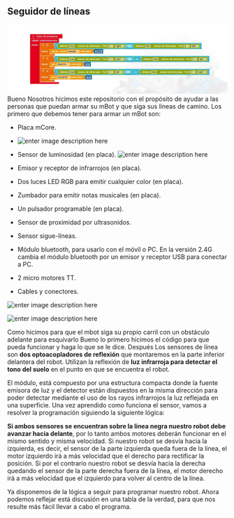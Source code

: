 ## Seguidor de líneas

![codigo](https://github.com/franvoncina/Seguidor-de-linea/blob/main/fotos/image.png)
Bueno Nosotros hicimos este repositorio con el propósito de ayudar a las personas que puedan armar su mBot y que siga sus líneas de camino.
Los primero que debemos tener para armar un mBot son:
-   Placa mCore.
- ![enter image description here](https://www.google.com/url?sa=i&url=https://www3.gobiernodecanarias.org/medusa/ecoblog/rsuagued/mbot/&psig=AOvVaw1KfjcSIB2GgankT4v5y_6u&ust=1700223438531000&source=images&cd=vfe&opi=89978449&ved=0CBEQjRxqFwoTCJjhp4XAyIIDFQAAAAAdAAAAABAD)


-   Sensor de luminosidad (en placa).
![enter image description here](https://www.google.com/url?sa=i&url=https://juegosrobotica.es/sensores-en-mbot/&psig=AOvVaw31hxJyb74VU1TDQg0Q4lcN&ust=1700223506874000&source=images&cd=vfe&opi=89978449&ved=0CBEQjRxqFwoTCLD7gKrAyIIDFQAAAAAdAAAAABA7)



-   Emisor y receptor de infrarrojos (en placa).

   -   Dos luces LED RGB para emitir cualquier color (en placa).
   
-   Zumbador para emitir notas musicales (en placa).

-   Un pulsador programable (en placa).
 
-   Sensor de proximidad por ultrasonidos.
 
-   Sensor sigue-líneas.

-   Módulo bluetooth, para usarlo con el móvil o PC. En la versión 2.4G cambia el módulo bluetooth por un emisor y receptor USB para conectar a PC.

-   2 micro motores TT.

-   Cables y conectores.

![enter image description here](https://juegosrobotica.es/wp-content/uploads/mbot-contenido.jpg)

![enter image description here](https://juegosrobotica.es/wp-content/uploads/mBot-assembly.gif)

Como hicimos para que el mbot siga su propio carril con un obstáculo adelante para esquivarlo 
Bueno lo primero hicimos el código para que pueda funcionar y haga lo que se le dice. 
Después Los sensores de línea son  **dos optoacopladores de reflexión**  que montaremos en la parte inferior delantera del robot. Utilizan la reflexión de  **luz infrarroja para detectar el tono del suelo**  en el punto en que se encuentra el robot.

El módulo, está compuesto por una estructura compacta donde la fuente emisora de luz y el detector están dispuestos en la misma dirección para poder detectar mediante el uso de los rayos infrarrojos la luz reflejada en una superficie. Una vez aprendido como funciona el sensor, vamos a resolver la programación siguiendo la siguiente lógica:

**Si ambos sensores se encuentran sobre la línea negra nuestro robot debe avanzar hacia delante**, por lo tanto ambos motores deberán funcionar en el mismo sentido y misma velocidad.
Si nuestro robot se desvía hacia la izquierda, es decir, el sensor de la parte izquierda queda fuera de la línea, el motor izquierdo irá a más velocidad que el derecho para rectificar la posición. Si por el contrario nuestro robot se desvía hacia la derecha quedando el sensor de la parte derecha fuera de la línea, el motor derecho irá a más velocidad que el izquierdo para volver al centro de la línea.

Ya disponemos de la lógica a seguir para programar nuestro robot. Ahora podemos reflejar está discusión en una tabla de la verdad, para que nos resulte más fácil llevar a cabo el programa.
